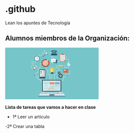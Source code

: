 # .github

Lean los apuntes de Tecnología 

## Alumnos miembros de la Organización:

![Foto](/profile/logos/descarga.jpg)

**Lista de tareas que vamos a hacer en clase**

  - 1ª Leer un artículo


   -2ª Crear una tabla

